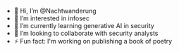 - 👋 Hi, I’m @Nachtwanderung
- 👀 I’m interested in infosec
- 🌱 I’m currently learning generative AI in security
- 💞️ I’m looking to collaborate with security analysts
- ⚡ Fun fact: I'm working on publishing a book of poetry

<!---
Nachtwanderung/Nachtwanderung is a ✨ special ✨ repository because its `README.md` (this file) appears on your GitHub profile.
You can click the Preview link to take a look at your changes.
--->
